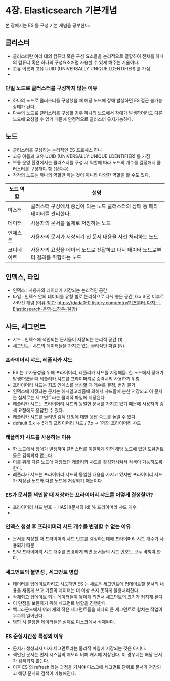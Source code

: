 # 4장. Elasticsearch 기본개념
본 장에서는 ES 를 구성 기본 개념을 공부한다.

## 클러스터
- 클러스터란 여러 대의 컴퓨터 혹은 구성 요소들을 논리적으로 결합하여 전체를 하나의 컴퓨터 혹은 하나의 구성요소처럼 사용할 수 있게 해주는 기술이다.
- 고유 이름과 고유 UUID (UNIVERSALLY UNIQUE LDENTIFIER) 를 가짐
- 

### 단일 노드로 클러스터를 구성하지 않는 이유
- 하나의 노드로 클러스터를 구성했을 때 해당 노드에 장애 발생하면 ES 접근 불가능 상태가 된다.
- 다수의 노드로 클러스터를 구성할 경우 하나의 노드에서 장애가 발생하더라도 다른 노드에 요청할 수 있기 때문에 안정적으로 클러스터 유지가능하다.

## 노드
- 클러스터를 구성하는 논리적인 ES 프로세스 하나
- 고유 이름과 고유 UUID (UNIVERSALLY UNIQUE LDENTIFIER) 를 가짐
- 보통 운영 환경에서는 클러스터를 구성 시 역할에 따라 노드의 개수를 결정해서 클러스터를 구성해야 함 (정족수)
- 각각의 노드는 하나의 역할만 하는 것이 아니라 다양한 역할을 할 수도 있다.

| 노드 역할 | 설명 |
| ------ | ------ |
| 마스터 | 클러스터 구성에서 중심이 되는 노드 클러스터의 상태 등 메타데이터를 관리한다. |
| 데이터 |사용자의 문서를 실제로 저장하는 노드|
| 인제스트 | 사용자의 문서가 저장되기 전 문서 내용을 사전 처리하는 노드 |
| 코디네이트 | 사용자의 요청을 데이터 노드로 전달하고 다시 데이터 노드로부터 결과를 취합하는 노드|

## 인덱스, 타입
- 인덱스 : 사용자의 데이터가 저장되는 논리적인 공간
- 타입 : 인덱스 안의 데이터를 유형 별로 논리적으로 나눠 놓은 공간, 6.x 버전 이후로 사라진 개념 (이유 참고: https://dada0-0.tistory.com/entry/기초부터-다지는-Elasticsearch-운영-노하우-14장)

## 샤드, 세그먼트
- 샤드 : 인덱스에 색인되는 문서들이 저장되는 논리적 공간 (1)
- 세그먼트 : 샤드의 데이터들을 가지고 있는 물리적인 파일 (N)

### 프라이머리 샤드, 레플리카 샤드
- ES 는 고가용성을 위해 프라이머리, 레플리카 샤드를 지정해둠. 한 노드에서 장애가 발생하였을 때 레플리카 샤드를 프라이머리로 승격시켜 사용하기 위함
- 프라이머리 샤드는 최초 인덱스를 생성할 때 개수를 결정, 변경 불가
- 인덱스에 저장되는 문서는 해시알고리즘에 의해서 샤드들에 분산 저장되고 이 문서는 실제로는 세그먼트라는 물리적 파일에 저장된다
- 레플리카 샤드는 프라이머리 샤드와 동일한 문서를 가지고 있기 때문에 사용자의 검색 요청에도 응답할 수 있다. 
- 레플리카 샤드를 늘리면 검색 요청에 대한 응답 속도를 높일 수 있다.
- default 6.x -> 5개의 프라이머리 샤드 / 7.x -> 1개의 프라이머리 샤드

### 레플리카 샤드를 사용하는 이유
- 한 노드에서 장애가 발생하여 클러스터를 이탈하게 되면 해당 노드에 있던 도큐먼트들은 검색되지 않는다.
- 이를 위해 다른 노드에 저장했던 레플리카 샤드를 활성화시켜서 검색이 가능하도록 한다.
- 레플리카 샤드는 프라이머리 샤드와 동일한 내용을 가지고 있지만 프라이머리 샤드가 저장된 노드와 다른 노드에 저장되기  때문이다.

### ES가 문서를 색인할 때 저장하는 프라이머리 샤드를 어떻게 결정할까?
- 프라이머리 샤드 번호 = HASH(문서의 id) % 프라이머리 샤드 개수
- 
### 인덱스 생성 후 프라이머리 샤드 개수를 변경할 수 없는 이유
- 문서를 저장할 때 프라이머리 샤드 번호를 결정하는데에 프라이머리 샤드 개수가 사용되기 때문
- 만약 프라이머리 샤드 개수를 변경하게 되면 문서들의 샤드 번호도 모두 바껴야 한다.

### 세그먼트의 불변성 , 세그먼트 병합
- 데이터를 업데이트하려고 시도하면 ES 는 새로운 세그먼트에 업데이트할 문서의 내용을 새롭게 쓰고 기존의 데이터는 더 이상 쓰지 못하게 불용처리한다.
- 삭제되고 업데이트 되는 데이터들이 쌓이게 되면서 세그먼트의 크기가 커지게 된다 
- 이 단점을 보완하기 위해 세그먼트 병합을 진행한다
- 백그라운드에서 여러 개의 작은 세그먼트들을 하나의 큰 세그먼트로 합치는 작업이 무수히 일어난다.
- 병합 시 불용한 데이터들은 실제로 디스크에서 삭제된다.

### ES 준실시간성 특성의 이유
- 문서가 생성되자 마자 세그먼트라는 물리적 파일에 저장되는 것은 아니다.
- 색인된 문서는 먼저 시스템의 메모리 버퍼 캐시에 저장된다. 이 경우네는 해당 문서가 검색되지 않는다.
- 이후 ES 의 refresh 라는 과정을 거쳐야 디스크에 세그먼트 단위로 문서가 저장되고 해당 문서의 검색이 가능해진다.


